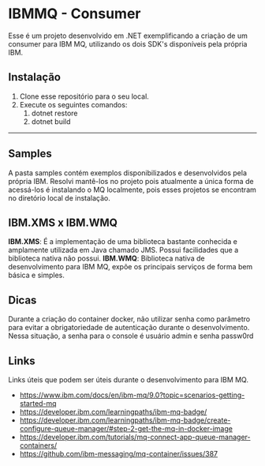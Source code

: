 IBMMQ - Consumer
============

Esse é um projeto desenvolvido em .NET exemplificando a criação de um consumer para IBM MQ, utilizando os dois SDK's disponíveis pela própria IBM.

## Instalação
1. Clone esse repositório para o seu local.
1. Execute os seguintes comandos:
   1. dotnet restore
   1. dotnet build

---

## Samples
A pasta samples contém exemplos disponibilizados e desenvolvidos pela própria IBM. Resolvi mantê-los no projeto pois atualmente a única forma de acessá-los é instalando o MQ localmente, pois esses projetos se encontram no diretório local de instalação.

## IBM.XMS x IBM.WMQ
**IBM.XMS**: É a implementação de uma biblioteca bastante conhecida e amplamente utilizada em Java chamado JMS. Possui facilidades que a biblioteca nativa não possui.
**IBM.WMQ**: Biblioteca nativa de desenvolvimento para IBM MQ, expõe os principais serviços de forma bem básica e simples.

## Dicas
Durante a criação do container docker, não utilizar senha como parâmetro para evitar a obrigatoriedade de autenticação durante o desenvolvimento. Nessa situação, a senha para o console é usuário admin e senha passw0rd

## Links
Links úteis que podem ser úteis durante o desenvolvimento para IBM MQ.
- https://www.ibm.com/docs/en/ibm-mq/9.0?topic=scenarios-getting-started-mq
- https://developer.ibm.com/learningpaths/ibm-mq-badge/
- https://developer.ibm.com/learningpaths/ibm-mq-badge/create-configure-queue-manager/#step-2-get-the-mq-in-docker-image
- https://developer.ibm.com/tutorials/mq-connect-app-queue-manager-containers/
- https://github.com/ibm-messaging/mq-container/issues/387
